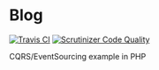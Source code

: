 # Blog

[![Travis CI](https://api.travis-ci.org/glopezdetorre/blog.svg?branch=master)](https://api.travis-ci.org/glopezdetorre/blog.svg?branch=master)
[![Scrutinizer Code Quality](https://scrutinizer-ci.com/g/glopezdetorre/blog/badges/quality-score.png?branch=master)](https://scrutinizer-ci.com/g/glopezdetorre/blog/?branch=master)

CQRS/EventSourcing example in PHP
